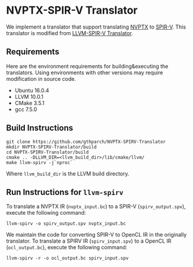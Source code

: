 # NVPTX-SPIR-V Translator

We implement a translator that support translating [NVPTX](https://llvm.org/docs/NVPTXUsage.html) to [SPIR-V](https://www.khronos.org/registry/spir-v/). This translator is modified from [LLVM-SPIR-V Translator](https://github.com/KhronosGroup/SPIRV-LLVM-Translator).

## Requirements

Here are the environment requirements for building&executing the translators. Using environments with other versions may require modification in source code.

- Ubuntu 16.0.4
- LLVM 10.0.1
- CMake 3.5.1
- gcc 7.5.0

## Build Instructions

```
git clone https://github.com/gthparch/NVPTX-SPIRV-Translator
mkdir NVPTX-SPIRV-Translator/build
cd NVPTX-SPIRV-Translator/build
cmake .. -DLLVM_DIR=<llvm_build_dir>/lib/cmake/llvm/
make llvm-spirv -j`nproc`
```

Where `llvm_build_dir` is the LLVM build directory.

## Run Instructions for `llvm-spirv`

To translate a NVPTX IR (`nvptx_input.bc`) to a SPIR-V (`spirv_output.spv`), execute the following command:

```
llvm-spirv -o spirv_output.spv nvptx_input.bc
```

We maintain the code for converting SPIR-V to OpenCL IR in the originally translator. To translate a SPIRV IR (`spirv_input.spv`) to a OpenCL IR (`ocl_output.bc`), execute the following command:

```
llvm-spirv -r -o ocl_output.bc spirv_input.spv
```

